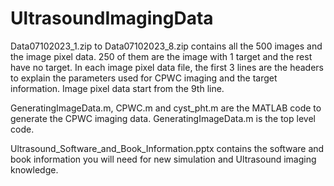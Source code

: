 # UltrasoundImagingData
Data07102023_1.zip to Data07102023_8.zip contains all the 500 images and the image pixel data. 
250 of them are the image with 1 target and the rest have no target.
In each image pixel data file, the first 3 lines are the headers to explain the parameters used for CPWC imaging and the target information. 
Image pixel data start from the 9th line.

GeneratingImageData.m, CPWC.m and cyst_pht.m are the MATLAB code to generate the CPWC imaging data. GeneratingImageData.m is the top level code.

Ultrasound_Software_and_Book_Information.pptx contains the software and book information you will need for new simulation and Ultrasound imaging knowledge.
